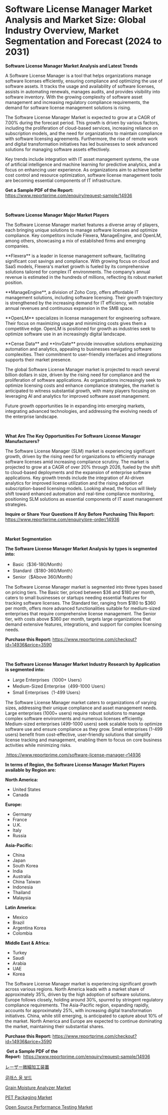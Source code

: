 <p><h1>Software License Manager Market Analysis and Market Size: Global Industry Overview, Market Segmentation and Forecast (2024 to 2031)</h1></p><p><strong>Software License Manager Market Analysis and Latest Trends</strong></p>
<p><p>A Software License Manager is a tool that helps organizations manage software licenses efficiently, ensuring compliance and optimizing the use of software assets. It tracks the usage and availability of software licenses, assists in automating renewals, manages audits, and provides visibility into software inventory. With the growing complexity of software asset management and increasing regulatory compliance requirements, the demand for software license management solutions is rising.</p><p>The Software License Manager Market is expected to grow at a CAGR of 7.00% during the forecast period. This growth is driven by various factors, including the proliferation of cloud-based services, increasing reliance on subscription models, and the need for organizations to maintain compliance with software licensing agreements. Furthermore, the rise of remote work and digital transformation initiatives has led businesses to seek advanced solutions for managing software assets effectively.</p><p>Key trends include integration with IT asset management systems, the use of artificial intelligence and machine learning for predictive analytics, and a focus on enhancing user experience. As organizations aim to achieve better cost control and resource optimization, software license management tools are becoming essential components of IT infrastructure.</p></p>
<p><strong>Get a Sample PDF of the Report:&nbsp;</strong> <a href="https://www.reportprime.com/enquiry/request-sample/14936">https://www.reportprime.com/enquiry/request-sample/14936</a></p>
<p>&nbsp;</p>
<p><strong>Software License Manager Major Market Players</strong></p>
<p><p>The Software License Manager market features a diverse array of players, each bringing unique solutions to manage software licenses and optimize compliance. Key competitors include Flexera, ManageEngine, and OpenLM, among others, showcasing a mix of established firms and emerging companies.</p><p>**Flexera** is a leader in license management software, facilitating significant cost savings and compliance. With growing focus on cloud and SaaS models, Flexera's market growth is fueled by its comprehensive solutions tailored for complex IT environments. The company’s annual revenue is estimated in the hundreds of millions, reflecting its robust market position.</p><p>**ManageEngine**, a division of Zoho Corp, offers affordable IT management solutions, including software licensing. Their growth trajectory is strengthened by the increasing demand for IT efficiency, with notable annual revenues and continuous expansion in the SMB space.</p><p>**OpenLM** specializes in license management for engineering software. Their focus on maximizing usage and minimizing costs gives them a competitive edge. OpenLM is positioned for growth as industries seek to optimize software use in an increasingly digital landscape.</p><p>**Cense Data** and **InvGate** provide innovative solutions emphasizing automation and analytics, appealing to businesses navigating software complexities. Their commitment to user-friendly interfaces and integrations supports their market presence.</p><p>The global Software License Manager market is projected to reach several billion dollars in size, driven by the rising need for compliance and the proliferation of software applications. As organizations increasingly seek to optimize licensing costs and enhance compliance strategies, the market is anticipated to witness substantial growth, with many players focusing on leveraging AI and analytics for improved software asset management.</p><p>Future growth opportunities lie in expanding into emerging markets, integrating advanced technologies, and addressing the evolving needs of the enterprise landscape.</p></p>
<p>&nbsp;</p>
<p><strong>What Are The Key Opportunities For Software License Manager Manufacturers?</strong></p>
<p><p>The Software License Manager (SLM) market is experiencing significant growth, driven by the rising need for organizations to efficiently manage software licenses amid increasing compliance scrutiny. The market is projected to grow at a CAGR of over 20% through 2026, fueled by the shift to cloud-based deployments and the expansion of enterprise software applications. Key growth trends include the integration of AI-driven analytics for improved license utilization and the rising adoption of subscription-based licensing models. Looking ahead, the focus will likely shift toward enhanced automation and real-time compliance monitoring, positioning SLM solutions as essential components of IT asset management strategies.</p></p>
<p><strong>Inquire or Share Your Questions If Any Before Purchasing This Report:</strong> <a href="https://www.reportprime.com/enquiry/pre-order/14936">https://www.reportprime.com/enquiry/pre-order/14936</a></p>
<p>&nbsp;</p>
<p><strong>Market Segmentation</strong></p>
<p><strong>The Software License Manager Market Analysis by types is segmented into:</strong></p>
<p><ul><li>Basic（$36-180/Month）</li><li>Standard（$180-360/Month）</li><li>Senior（$Above 360/Month）</li></ul></p>
<p><p>The Software License Manager market is segmented into three types based on pricing tiers. The Basic tier, priced between $36 and $180 per month, caters to small businesses or startups needing essential features for tracking software licenses. The Standard tier, ranging from $180 to $360 per month, offers more advanced functionalities suitable for medium-sized enterprises that require comprehensive license management. The Senior tier, with costs above $360 per month, targets large organizations that demand extensive features, integrations, and support for complex licensing needs.</p></p>
<p><strong>Purchase this Report:&nbsp;</strong><a href="https://www.reportprime.com/checkout?id=14936&price=3590">https://www.reportprime.com/checkout?id=14936&price=3590</a></p>
<p>&nbsp;</p>
<p><strong>The Software License Manager Market Industry Research by Application is segmented into:</strong></p>
<p><ul><li>Large Enterprises（1000+ Users）</li><li>Medium-Sized Enterprise（499-1000 Users）</li><li>Small Enterprises（1-499 Users）</li></ul></p>
<p><p>The Software License Manager market caters to organizations of varying sizes, addressing their unique compliance and asset management needs. Large enterprises (1000+ users) require robust solutions to manage complex software environments and numerous licenses efficiently. Medium-sized enterprises (499-1000 users) seek scalable tools to optimize software use and ensure compliance as they grow. Small enterprises (1-499 users) benefit from cost-effective, user-friendly solutions that simplify license tracking and management, enabling them to focus on core business activities while minimizing risks.</p></p>
<p><a href="https://www.reportprime.com/software-license-manager-r14936">&nbsp;https://www.reportprime.com/software-license-manager-r14936</a></p>
<p><strong>In terms of Region, the Software License Manager Market Players available by Region are:</strong></p>
<p>
    <p> <strong> North America: </strong>
        <ul>
            <li>United States</li>
            <li>Canada</li>
        </ul>
        </p> 
    <p> <strong> Europe: </strong>
        <ul>
            <li>Germany</li>
            <li>France</li>
            <li>U.K.</li>
            <li>Italy</li>
            <li>Russia</li>
        </ul>
        </p> 
    <p> <strong> Asia-Pacific: </strong>
        <ul>
            <li>China</li>
            <li>Japan</li>
            <li>South Korea</li>
            <li>India</li>
            <li>Australia</li>
            <li>China Taiwan</li>
            <li>Indonesia</li>
            <li>Thailand</li>
            <li>Malaysia</li>
        </ul>
        </p> 
    <p> <strong> Latin America: </strong>
        <ul>
            <li>Mexico</li>
            <li>Brazil</li>
            <li>Argentina Korea</li>
            <li>Colombia</li>
        </ul>
        </p> 
    <p> <strong> Middle East & Africa: </strong>
        <ul>
            <li>Turkey</li>
            <li>Saudi</li>
            <li>Arabia</li>
            <li>UAE</li>
            <li>Korea</li>
        </ul>
    </p>
    </p>
<p><p>The Software License Manager market is experiencing significant growth across various regions. North America leads with a market share of approximately 35%, driven by the high adoption of software solutions. Europe follows closely, holding around 30%, spurred by stringent regulatory compliance requirements. The Asia-Pacific region, expanding rapidly, accounts for approximately 25%, with increasing digital transformation initiatives. China, while still emerging, is anticipated to capture about 10% of the market. North America and Europe are expected to continue dominating the market, maintaining their substantial shares.</p></p>
<p><strong>Purchase this Report: </strong><a href="https://www.reportprime.com/checkout?id=14936&price=3590">https://www.reportprime.com/checkout?id=14936&price=3590</a></p>
<p>&nbsp;<strong>Get a Sample PDF of the Report:&nbsp;&nbsp;</strong><a href="https://www.reportprime.com/enquiry/request-sample/14936">https://www.reportprime.com/enquiry/request-sample/14936</a></p>
<p><strong></strong></p>
<p><p><a href="https://medium.com/@stellaca2cz/%E3%83%AC%E3%83%BC%E3%82%B6%E3%83%BC%E5%BE%AE%E7%B4%B0%E5%8A%A0%E5%B7%A5%E8%A3%85%E7%BD%AE%E5%B8%82%E5%A0%B4%E3%81%AE%E3%82%B7%E3%82%A7%E3%82%A2%E3%81%A8%E5%B8%82%E5%A0%B4%E5%88%86%E6%9E%90-2024%E5%B9%B4%E3%81%8B%E3%82%892031%E5%B9%B4%E3%81%BE%E3%81%A7%E3%81%AE%E6%88%90%E9%95%B7%E3%83%88%E3%83%AC%E3%83%B3%E3%83%89%E3%81%A8%E4%BA%88%E6%B8%AC-80d7815f9c40">レーザー微細加工装置</a></p><p><a href="https://medium.com/@ixknzplk81/glass-wool-board-market-%EC%9D%98-%EA%B8%80%EB%A1%9C%EB%B2%8C-%EC%8B%9C%EC%9E%A5-%EA%B0%9C%EC%9A%94%EB%8A%94-%EC%A0%84-%EC%84%B8%EA%B3%84-%EB%B0%8F-%EC%A3%BC%EC%9A%94-%EC%8B%9C%EC%9E%A5%EC%9D%98-%EC%82%B0%EC%97%85%EC%97%90-%EC%98%81%ED%96%A5%EC%9D%84-%EB%AF%B8%EC%B9%98%EB%8A%94-%EC%A3%BC%EC%9A%94-%ED%8A%B8%EB%A0%8C%EB%93%9C%EC%97%90-%EB%8C%80%ED%95%9C-%EB%8F%85%ED%8A%B9%ED%95%9C-%EA%B4%80%EC%A0%90%EC%9D%84-%EC%A0%9C%EA%B3%B5%ED%95%A9%EB%8B%88%EB%8B%A4-d3d416757748">글래스 울 보드</a></p><p><a href="https://issuu.com/reportprime-2/docs/grain-moisture-analyzer-market-size_9d0d3009114277">Grain Moisture Analyzer Market</a></p><p><a href="https://medium.com/@jakobeblake56/pet-packaging-market-size-share-competitive-landscape-and-trend-analysis-report-by-type-by-a43d69949eb9">PET Packaging Market</a></p><p><a href="https://www.linkedin.com/pulse/pioneering-growth-analyzing-global-open-source-performance-jlpwc?trackingId=io8gfx5DTSq%2Bgonn%2Bxi7kg%3D%3D">Open Source Performance Testing Market</a></p></p>